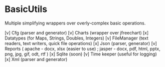 # BasicUtils
Multiple simplifying wrappers over overly-complex basic operations.

[v] Cfg (parser and generator)
[v] Charts (wrapper over jfreechart)
[x] Datatypes (for Maps, Strings, Doubles, Integers)
[v] FileManager (text readers, text writers, quick file operations)
[x] Json (parser, generator)
[v] Reports ( apache - docx, xlsx (easier to use) ; 
              jasper - docx, pdf, html, pptx, png, jpg, gif, odt, rtf )
[x] Sqlite (soon) 
[v] Time keeper (useful for logging)
[x] Xml (parser and generator)
